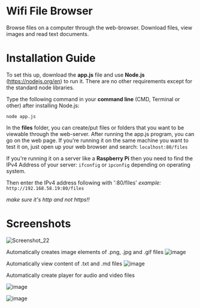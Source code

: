 # Wifi File Browser
Browse files on a computer through the web-browser. Download files, view images and read text documents.

# Installation Guide
To set this up, download the **app.js** file and use **Node.js** (https://nodejs.org/en) to run it.
There are no other requirements except for the standard node libraries.

Type the following command in your **command line** (CMD, Terminal or other) after installing Node.js:
```
node app.js
```

In the **files** folder, you can create/put files or folders that you want to be viewable through the web-server. 
After running the app.js program, you can go on the web page.
If you're running it on the same machine you want to test it on, just open up your web browser and search:
```localhost:80/files```

If you're running it on a server like a **Raspberry Pi** then you need to find the IPv4 Address of your server:
```ifconfig```
or
```ipconfig```
depending on operating system.

Then enter the IPv4 address following with ':80/files'
*example:* 
```http://192.168.58.19:80/files```

*make sure it's http and not https!!*

# Screenshots
![Screenshot_22](https://user-images.githubusercontent.com/112005397/235750362-fbb20fda-59a8-4dd4-b4e5-4b40a69b6fd4.png)

Automatically creates image elements of .png, .jpg and .gif files
![image](https://user-images.githubusercontent.com/112005397/235750524-0da40c21-d893-4efc-849a-99b829649504.png)

Automatically view content of .txt and .md files
![image](https://user-images.githubusercontent.com/112005397/235750785-eeb6d27c-ab44-4b73-8e9b-230d14581498.png)

Automatically create player for audio and video files

![image](https://user-images.githubusercontent.com/112005397/235753167-d3232e7f-c3a2-4327-92a2-a6e4cdd3a763.png)

![image](https://user-images.githubusercontent.com/112005397/235753407-67f3d919-c510-41eb-a47f-d8dac1531008.png)
